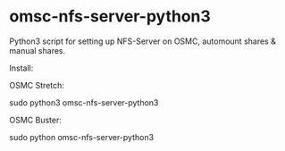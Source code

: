 # omsc-nfs-server-python3

Python3 script for setting up NFS-Server on OSMC, automount shares & manual shares. 

Install:

OSMC Stretch:
          <p>sudo python3 omsc-nfs-server-python3</p>
          
OSMC Buster:
          <p>sudo python omsc-nfs-server-python3</p>
   
